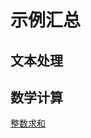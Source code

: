 # 示例汇总

## 文本处理


## 数学计算

[整数求和](https://github.com/mumingv/shell/tree/master/demo/get_sum_int)



